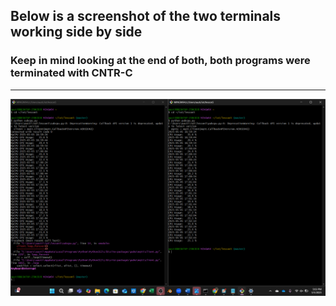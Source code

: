 ## Below is a screenshot of the two terminals working side by side
### Keep in mind looking at the end of both, both programs were terminated with CNTR-C
---
![](https://github.com/AnotherAnotherAustin/repotime/blob/main/Lab5terminal.png)
